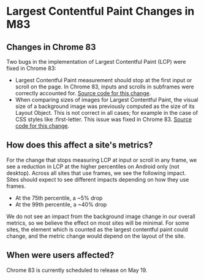 # Largest Contentful Paint Changes in M83

## Changes in Chrome 83

Two bugs in the implementation of Largest Contentful Paint (LCP) were fixed
in Chrome 83:
 * Largest Contentful Paint measurement should stop at the first input or
   scroll on the page. In Chrome 83, inputs and scrolls in subframes were
   correctly accounted for. [Source code for this
   change](https://chromium-review.googlesource.com/c/chromium/src/+/2083861).
 * When comparing sizes of images for Largest Contentful Paint, the visual size
   of a background image was previously computed as the size of its Layout
   Object. This is not correct in all cases; for example in the case of CSS
   styles like :first-letter. This issue was fixed in Chrome 83. [Source code
   for this change](https://chromium-review.googlesource.com/c/chromium/src/+/2023523).

## How does this affect a site's metrics?

For the change that stops measuring LCP at input or scroll in any frame, we see
a reduction in LCP at the higher percentiles on Android only (not desktop).
Across all sites that use frames, we see the following impact. Sites should
expect to see different impacts depending on how they use frames.

 * At the 75th percentile, a ~5% drop
 * At the 99th percentile, a ~40% drop

We do not see an impact from the background image change in our overall metrics,
so we believe the effect on most sites will be minimal. For some sites, the
element which is counted as the largest contentful paint could change, and the
metric change would depend on the layout of the site.

## When were users affected?

Chrome 83 is currently scheduled to release on May 19.